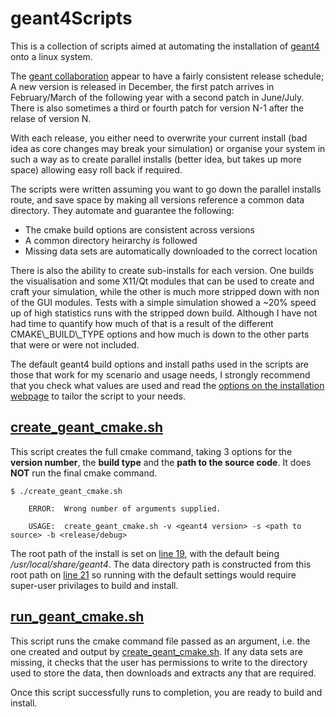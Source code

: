# geant4Scripts

This is a collection of scripts aimed at automating the installation of [geant4](https://github.com/Geant4/geant4) onto a linux system.

The [geant collaboration](http://geant4.cern.ch/) appear to have a fairly consistent release schedule; A new version is released in December, the first patch arrives in February/March of the following year with a second patch in June/July. There is also sometimes a third or fourth patch for version N-1 after the relase of version N.

With each release, you either need to overwrite your current install (bad idea as core changes may break your simulation) or organise your system in such a way as to create parallel installs (better idea, but takes up more space) allowing easy roll back if required.

The scripts were written assuming you want to go down the parallel installs route, and save space by making all versions reference a common data directory. They automate and guarantee the following:
- The cmake build options are consistent across versions
- A common directory heirarchy is followed
- Missing data sets are automatically downloaded to the correct location

There is also the ability to create sub-installs for each version. One builds the visualisation and some X11/Qt modules that can be used to create and craft your simulation, while the other is much more stripped down with non of the GUI modules. Tests with a simple simulation showed a ~20% speed up of high statistics runs with the stripped down build. Although I have not had time to quantify how much of that is a result of the different CMAKE\\_BUILD\\_TYPE options and how much is down to the other parts that were or were not included.

The default geant4 build options and install paths used in the scripts are those that work for my scenario and usage needs, I strongly recommend that you check what values are used and read the [options on the installation webpage](https://geant4.web.cern.ch/geant4/UserDocumentation/UsersGuides/InstallationGuide/html/ch02s03.html) to tailor the script to your needs.

## [create\_geant\_cmake.sh](create_geant_cmake.sh)

This script creates the full cmake command, taking 3 options for the **version number**, the **build type** and the **path to the source code**. It does **NOT** run the final cmake command.

```
$ ./create_geant_cmake.sh

	ERROR:	Wrong number of arguments supplied.

	USAGE:	create_geant_cmake.sh -v <geant4 version> -s <path to source> -b <release/debug>
```

The root path of the install is set on [line 19](create_geant_cmake.sh#L19), with the default being */usr/local/share/geant4*. The data directory path is constructed from this root path on [line 21](create_geant_cmake.sh#L19) so running with the default settings would require super-user privilages to build and install.

## [run\_geant\_cmake.sh](run_geant_cmake.sh)

This script runs the cmake command file passed as an argument, i.e. the one created and output by [create\_geant\_cmake.sh](create_geant_cmake.sh). If any data sets are missing, it checks that the user has permissions to write to the directory used to store the data, then downloads and extracts any that are required.

Once this script successfully runs to completion, you are ready to build and install.
